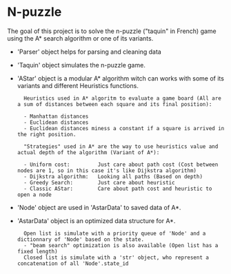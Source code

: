 # N-puzzle

The goal of this project is to solve the n-puzzle ("taquin" in French) game using the A* search algorithm or one of its variants.

- 'Parser' object helps for parsing and cleaning data
- 'Taquin' object simulates the n-puzzle game.

  
- 'AStar' object is a modular A* algorithm witch can works with some of its variants and different Heuristics functions.
    
        Heuristics used in A* algoritm to evaluate a game board (All are a sum of distances between each square and its final position):
        
        - Manhattan distances
        - Euclidean distances
        - Euclidean distances miness a constant if a square is arrived in the right position.

        "Strategies" used in A* are the way to use heuristics value and actual depth of the algorithm (Variant of A*):
        
        - Uniform cost:         Just care about path cost (Cost between nodes are 1, so in this case it's like Dijkstra algorithm)
        - Dijkstra algorithm:   Looking all paths (Based on depth)
        - Greedy Search:        Just care about heuristic
        - Classic AStar:        Care about path cost and heuristic to open a node

  
- 'Node' object are used in 'AstarData' to saved data of A*.
- 'AstarData' object is an optimized data structure for A*.
    
        Open list is simulate with a priority queue of 'Node' and a dictionnary of 'Node' based on the state.
        - "beam search" optimization is also available (Open list has a fixed length)
        Closed list is simulate with a 'str' object, who represent a concatenation of all 'Node'.state_id
